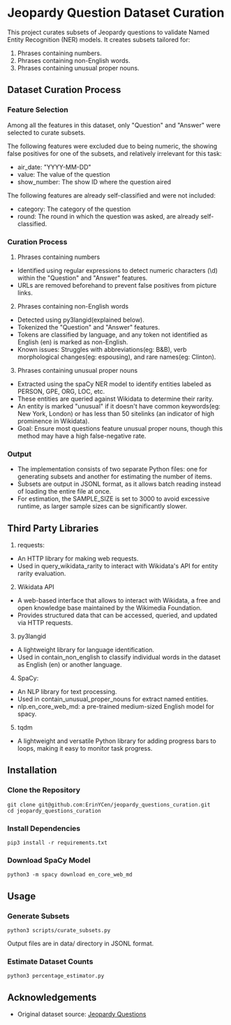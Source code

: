 # Jeopardy Question Dataset Curation
This project curates subsets of Jeopardy questions to validate Named Entity Recognition (NER) models. 
It creates subsets tailored for:
1. Phrases containing numbers.
2. Phrases containing non-English words.
3. Phrases containing unusual proper nouns.
## Dataset Curation Process
### Feature Selection
Among all the features in this dataset, only "Question" and "Answer" were selected to curate subsets.

The following features were excluded due to being numeric, the showing false positives for one of the subsets, and relatively irrelevant for this task:
- air_date: "YYYY-MM-DD"
- value: The value of the question
- show_number: The show ID where the question aired

The following features are already self-classified and were not included:
- category: The category of the question
- round: The round in which the question was asked, are already self-classified.
### Curation Process
1. Phrases containing numbers
- Identified using regular expressions to detect numeric characters (\d) within the "Question" and "Answer" features.
- URLs are removed beforehand to prevent false positives from picture links.

2. Phrases containing non-English words
- Detected using py3langid(explained below).
- Tokenized the "Question" and "Answer" features.
- Tokens are classified by language, and any token not identified as English (en) is marked as non-English. 
- Known issues: Struggles with abbreviations(eg: B&B), verb morphological changes(eg: espousing), and rare names(eg: Clinton).

3. Phrases containing unusual proper nouns
- Extracted using the spaCy NER model to identify entities labeled as PERSON, GPE, ORG, LOC, etc.
- These entities are queried against Wikidata to determine their rarity.
- An entity is marked "unusual" if it doesn't have common keywords(eg: New York, London) or has less than 50 sitelinks (an indicator of high prominence in Wikidata).
- Goal: Ensure most questions feature unusual proper nouns, though this method may have a high false-negative rate.
### Output
- The implementation consists of two separate Python files: one for generating subsets and another for estimating the number of items.
- Subsets are output in JSONL format, as it allows batch reading instead of loading the entire file at once.
- For estimation, the SAMPLE_SIZE is set to 3000 to avoid excessive runtime, as larger sample sizes can be significantly slower.
## Third Party Libraries
1. requests:
- An HTTP library for making web requests.
- Used in query_wikidata_rarity to interact with Wikidata's API for entity rarity evaluation.

2. Wikidata API
- A web-based interface that allows to interact with Wikidata, a free and open knowledge base maintained by the Wikimedia Foundation. 
- Provides structured data that can be accessed, queried, and updated via HTTP requests.

3. py3langid
- A lightweight library for language identification.
- Used in contain_non_english to classify individual words in the dataset as English (en) or another language.

4. SpaCy:
- An NLP library for text processing.
- Used in contain_unusual_proper_nouns for extract named entities.
- nlp.en_core_web_md: a pre-trained medium-sized English model for spacy.

5. tqdm
- A lightweight and versatile Python library for adding progress bars to loops, making it easy to monitor task progress.

## Installation
### Clone the Repository
```
git clone git@github.com:ErinYCen/jeopardy_questions_curation.git
cd jeopardy_questions_curation
```
### Install Dependencies
```
pip3 install -r requirements.txt
```
### Download SpaCy Model
```
python3 -m spacy download en_core_web_md
```
## Usage
### Generate Subsets
```
python3 scripts/curate_subsets.py
```
Output files are in data/ directory in JSONL format.
### Estimate Dataset Counts
```
python3 percentage_estimator.py 
```
## Acknowledgements
- Original dataset source: [Jeopardy Questions](https://www.reddit.com/r/datasets/comments/1uyd0t/200000_jeopardy_questions_in_a_json_file/)

